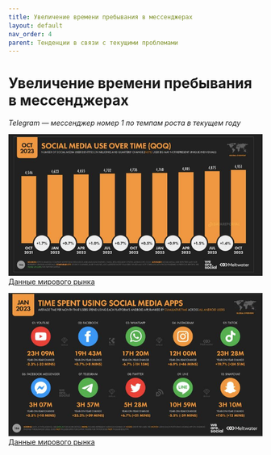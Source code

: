 ```yaml
---
title: Увеличение времени пребывания в мессенджерах
layout: default
nav_order: 4
parent: Тенденции в связи с текущими проблемами
---
```


# Увеличение времени пребывания в мессенджерах

_Telegram — мессенджер номер 1 по темпам роста в текущем году_

![Использование социальных сетей с течением времени](/assets/images/sm_use_over_time.jpg "Использование социальных сетей с течением времени")
[Данные мирового рынка](https://datareportal.com/reports/digital-2023-deep-dive-time-spent-on-social-media?utm_source=Global_Digital_Reports&utm_medium=Partner_Article&utm_campaign=Digital_2023)

![Время, потраченное на использование приложений социальных сетей и мессенджеров](/assets/images/timespent.jpg "Время, потраченное на использование приложений социальных сетей и мессенджеров")
[Данные мирового рынка](https://datareportal.com/reports/digital-2023-deep-dive-time-spent-on-social-media?utm_source=Global_Digital_Reports&utm_medium=Partner_Article&utm_campaign=Digital_2023)